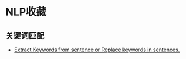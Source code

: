 # NLP收藏

## 关键词匹配

- [Extract Keywords from sentence or Replace keywords in sentences.](https://github.com/vi3k6i5/flashtext)